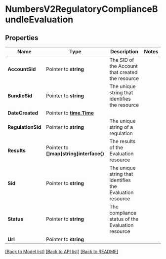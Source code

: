 # NumbersV2RegulatoryComplianceBundleEvaluation

## Properties

Name | Type | Description | Notes
------------ | ------------- | ------------- | -------------
**AccountSid** | Pointer to **string** | The SID of the Account that created the resource |
**BundleSid** | Pointer to **string** | The unique string that identifies the resource |
**DateCreated** | Pointer to [**time.Time**](time.Time.md) |  |
**RegulationSid** | Pointer to **string** | The unique string of a regulation |
**Results** | Pointer to **[]map[string]interface{}** | The results of the Evaluation resource |
**Sid** | Pointer to **string** | The unique string that identifies the Evaluation resource |
**Status** | Pointer to **string** | The compliance status of the Evaluation resource |
**Url** | Pointer to **string** |  |

[[Back to Model list]](../README.md#documentation-for-models) [[Back to API list]](../README.md#documentation-for-api-endpoints) [[Back to README]](../README.md)


